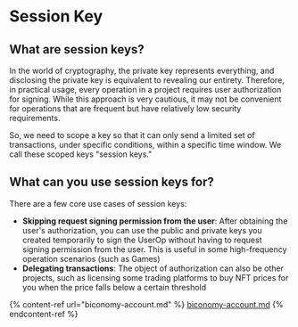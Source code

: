 # Session Key

## What are session keys?[​](https://docs.zerodev.app/use-wallets/use-session-keys#what-are-session-keys) <a href="#what-are-session-keys" id="what-are-session-keys"></a>

In the world of cryptography, the private key represents everything, and disclosing the private key is equivalent to revealing our entirety. Therefore, in practical usage, every operation in a project requires user authorization for signing. While this approach is very cautious, it may not be convenient for operations that are frequent but have relatively low security requirements.

So, we need to  scope a key so that it can only send a limited set of transactions, under specific conditions, within a specific time window. We call these scoped keys "session keys."

## What can you use session keys for?[​](https://docs.zerodev.app/use-wallets/use-session-keys#what-can-you-use-session-keys-for) <a href="#what-can-you-use-session-keys-for" id="what-can-you-use-session-keys-for"></a>

There are a few core use cases of session keys:

* **Skipping request signing permission from the user**: After obtaining the user's authorization, you can use the public and private keys you created temporarily to sign the UserOp without having to request signing permission from the user. This is useful in some high-frequency operation scenarios (such as Games)
* **Delegating transactions**: The object of authorization can also be other projects, such as licensing some trading platforms to buy NFT prices for you when the price falls below a certain threshold

{% content-ref url="biconomy-account.md" %}
[biconomy-account.md](biconomy-account.md)
{% endcontent-ref %}

